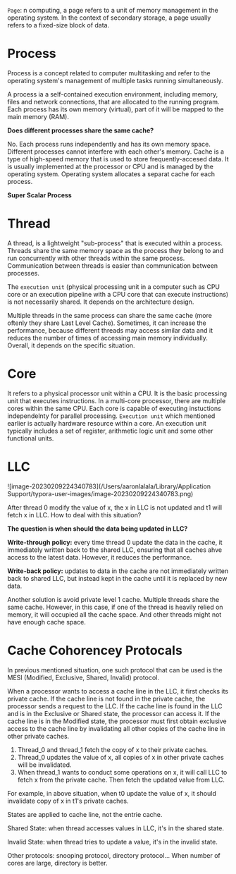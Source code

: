 `Page`: n computing, a page refers to a unit of memory management in the operating system. In the context of secondary storage, a page usually refers to a fixed-size block of data.



# Process

Process is a concept related to computer multitasking and refer to the operating system's management of multiple tasks running simultaneously.

A process ia a self-contained execution environment, including memory, files and network connections, that are allocated to the running program. Each process has its own memory (virtual), part of it will be mapped to the main memory (RAM). 

**Does different processes share the same cache?**

No. Each process runs independently and has its own memory space. Different processes cannot interfere with each other's memory. Cache is a type of high-speed memory that is used to store frequently-accesed data. It is usually implemented at the processor or CPU and is managed by the operating system. Operating system allocates a separat cache for each process.

**Super Scalar Process**



# Thread

A thread, is a lightweight "sub-process" that is executed within a process. Threads share the same memory space as the process they belong to and run concurrently with other threads within the same process. Communication between threads is easier than communication between processes.

The `execution unit` (physical processing unit in a computer such as CPU core or an execution pipeline with a CPU core that can execute instructions) is not necessarily shared. It depends on the architecture design.

Multiple threads in the same process can share the same cache (more oftenly they share Last Level Cache). Sometimes, it can increase the performance, because different threads may access similar data and it reduces the number of times of accessing main memory individually. Overall, it depends on the specific situation.



# Core

It refers to a physical processor unit within a CPU. It is the basic processing unit that executes instructions. In a multi-core processor, there are multiple cores within the same CPU. Each core is capable of executing instuctions independelnty for parallel processing. `Execution unit` which mentioned earlier is actually hardware resource within a core. An execution unit typically includes a set of register, arithmetic logic unit and some other functional units.



# LLC

![image-20230209224340783](/Users/aaronlalala/Library/Application Support/typora-user-images/image-20230209224340783.png)

After thread 0 modify the value of x, the x in LLC is not updated and t1 will fetch x in LLC. How to deal with this situation?

**The question is when should the data being updated in LLC?**

**Write-through policy:** every time thread 0 update the data in the cache, it immediately written back to the shared LLC, ensuring that all caches ahve access to the latest data. However, it reduces the performance.

**Write-back policy:** updates to data in the cache are not immediately written back to shared LLC, but instead kept in the cache until it is replaced by new data.

Another solution is avoid private level 1 cache. Multiple threads share the same cache. However, in this case, if one of the thread is heavily relied on memory, it will occupied all the cache space. And other threads might not have enough cache space.



# Cache Cohorencey Protocals

In previous mentioned situation,  one such protocol that can be used is the MESI (Modified, Exclusive, Shared, Invalid) protocol.

When a processor wants to access a cache line in the LLC, it first checks its private cache. If the cache line is not found in the private cache, the processor sends a request to the LLC. If the cache line is found in the LLC and is in the Exclusive or Shared state, the processor can access it. If the cache line is in the Modified state, the processor must first obtain exclusive access to the cache line by invalidating all other copies of the cache line in other private caches.

1. Thread_0 and thread_1 fetch the copy of x to their private caches.
2. Thread_0 updates the value of x, all copies of x in other private caches will be invalidated.
3. When thread_1 wants to conduct some operations on x, it will call LLC to fetch x from the private cache. Then fetch the updated value from LLC. 

 For example, in above situation, when t0 update the value of x, it should invalidate copy of x in t1's private caches.



States are applied to cache line, not the entrie cache.

Shared State: when thread accesses values in LLC, it's in the shared state.

Invalid State: when thread tries to update a value, it's in the invalid state.

Other protocols: snooping protocol, directory protocol... When number of cores are large, directory is better.
